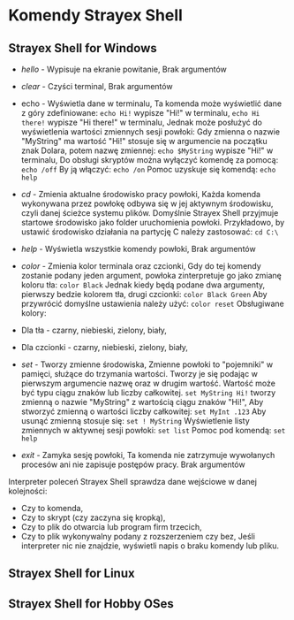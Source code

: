 # Komendy Strayex Shell

## Strayex Shell for Windows

- _hello_ - Wypisuje na ekranie powitanie,
Brak argumentów

- _clear_ - Czyści terminal,
Brak argumentów

- echo - Wyświetla dane w terminalu,
Ta komenda może wyświetlić dane z góry zdefiniowane:
`echo Hi!` wypisze "Hi!" w terminalu,
`echo Hi there!` wypisze "Hi there!" w terminalu,
Jednak może posłużyć do wyświetlenia wartości zmiennych sesji powłoki:
Gdy zmienna o nazwie "MyString" ma wartość "Hi!" stosuje się w argumencie na początku znak Dolara, potem nazwę zmiennej:
`echo $MyString` wypisze "Hi!" w terminalu,
Do obsługi skryptów można wyłączyć komendę za pomocą:
`echo /off`
By ją włączyć:
`echo /on`
Pomoc uzyskuje się komendą:
`echo help`

- _cd_ - Zmienia aktualne środowisko pracy powłoki,
Każda komenda wykonywana przez powłokę odbywa się w jej aktywnym środowisku, czyli danej ścieżce systemu plików.
Domyślnie Strayex Shell przyjmuje startowe środowisko jako folder uruchomienia powłoki.
Przykładowo, by ustawić środowisko działania na partycję C należy zastosować:
`cd C:\`

- _help_ - Wyświetla wszystkie komendy powłoki,
Brak argumentów

- _color_ - Zmienia kolor terminala oraz czcionki,
Gdy do tej komendy zostanie podany jeden argument, powłoka zinterpretuje go jako zmianę koloru tła:
`color Black`
Jednak kiedy będą podane dwa argumenty, pierwszy bedzie kolorem tła, drugi czcionki:
`color Black Green`
Aby przywrócić domyślne ustawienia należy użyć:
`color reset`
Obsługiwane kolory:
- Dla tła - czarny, niebieski, zielony, biały,
- Dla czcionki - czarny, niebieski, zielony, biały,

- _set_ - Tworzy zmienne środowiska,
Zmienne powłoki to "pojemniki" w pamięci, służące do trzymania wartości. Tworzy je się podając w pierwszym argumencie nazwę oraz w drugim wartość.
Wartość może być typu ciągu znaków lub liczby całkowitej.
`set MyString Hi!` tworzy zmienną o nazwie "MyString" z wartością ciągu znaków "Hi!",
Aby stworzyć zmienną o wartości liczby całkowitej:
`set MyInt .123`
Aby usunąć zmienną stosuje się:
`set ! MyString`
Wyświetlenie listy zmiennych w aktywnej sesji powłoki:
`set list`
Pomoc pod komendą:
`set help`

- _exit_ - Zamyka sesję powłoki,
Ta komenda nie zatrzymuje wywołanych procesów ani nie zapisuje postępów pracy.
Brak argumentów

Interpreter poleceń Strayex Shell sprawdza dane wejściowe w danej kolejności:
- Czy to komenda,
- Czy to skrypt (czy zaczyna się kropką),
- Czy to plik do otwarcia lub program firm trzecich,
- Czy to plik wykonywalny podany z rozszerzeniem czy bez,
Jeśli interpreter nic nie znajdzie, wyświetli napis o braku komendy lub pliku.

## Strayex Shell for Linux



## Strayex Shell for Hobby OSes


